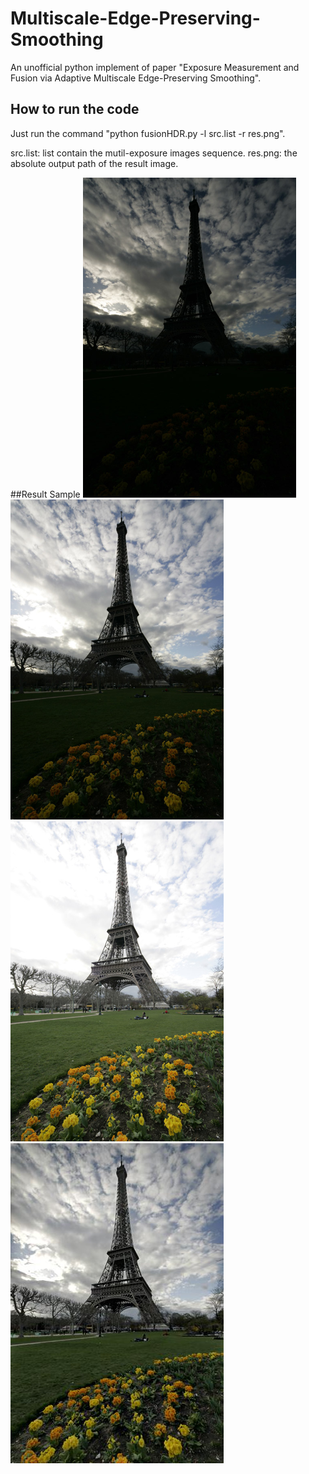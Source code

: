 # Multiscale-Edge-Preserving-Smoothing
An unofficial python implement of paper "Exposure Measurement and Fusion via Adaptive Multiscale Edge-Preserving Smoothing". 

## How to run the code
Just run the command "python fusionHDR.py -l src.list -r res.png".

src.list: list contain the mutil-exposure images sequence.
res.png: the absolute output path of the result image.

##Result Sample
![Tower](https://github.com/DavidQiuChao/Multiscale-Edge-Preserving-Smoothing/blob/master/under530.png)
![Tower](https://github.com/DavidQiuChao/Multiscale-Edge-Preserving-Smoothing/blob/master/mean530.png)
![Tower](https://github.com/DavidQiuChao/Multiscale-Edge-Preserving-Smoothing/blob/master/over530.png)
![Tower](https://github.com/DavidQiuChao/Multiscale-Edge-Preserving-Smoothing/blob/master/res.jpg)
